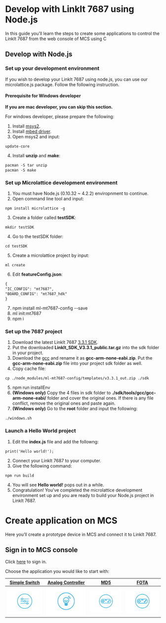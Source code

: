 # Develop with LinkIt 7687 using Node.js

In this guide you’ll learn the steps to create some applications to control the LinkIt 7687 from the web console of MCS using C


## Develop with Node.js

### Set up your development environment

If you wish to develop your LinkIt 7687 using node.js, you can use our microlattice.js package.
Follow the following instruction.

#### Prerequisite for Windows developer

**If you are mac developer, you can skip this section.**

For windows developer, please prepare the following:
1. Install [msys2](https://msys2.github.io/).
2. Install [mbed driver](https://developer.mbed.org/handbook/Windows-serial-configuration).
3. Open msys2 and input:
```
update-core
```

4. Install **unzip** and **make**:
```
pacman -S tar unzip
pacman -S make
```

### Set up Microlattice development environment

1. You must have Node.js (0.10.32 ~ 4.2.2) enviropnment to continue.
2. Open command line tool and input:
```
npm install microlattice -g
```

3. Create a folder called **testSDK**:
```
mkdir testSDK
```

4. Go to the testSDK folder:
```
cd testSDK
```

5. Create a microlattice project by input:
```
ml create
```

6. Edit **featureConfig.json**:
```
{
"IC_CONFIG": "mt7687",
"BOARD_CONFIG": "mt7687_hdk"
}
```

7. npm install ml-mt7687-config --save
8. ml init:mt7687
9. npm i

### Set up the 7687 project

1. Download the latest LinkIt 7687 [3.3.1 SDK](https://cdn.mediatek.com/download_page/index.html?platform=RTOS&version=v3.3.1&filename=LinkIt_SDK_V3.3.1_public.tar.gz).
2. Put the downloaded **LinkIt_SDK_V3.3.1_public.tar.gz** into the sdk folder in your project.
3. Download the [gcc](https://launchpad.net/gcc-arm-embedded/4.8/4.8-2014-q3-update/+download/gcc-arm-none-eabi-4_8-2014q3-20140805-win32.zip) and rename it as **gcc-arm-none-eabi.zip**. Put the **gcc-arm-none-eabi.zip** file into your project sdk folder as well.
4. Copy cache file:
```
cp ./node_modules/ml-mt7687-config/templates/v3.3.1_out.zip ./sdk
```

5. npm run installEnv
6. **(Windows only)** Copy the 4 files in sdk folder to **./sdk/tools/gcc/gcc-arm-none-eabi/** folder and cover the original ones. If there is any file conflict, remove the original ones and paste again.
7. **(Windows only)** Go to the **root** folder and input the following:
```
./windows.sh
```


### Launch a Hello World project

1. Edit the **index.js** file and add the followng:
```
print('Hello world!');
```

2. Connect your LinkIt 7687 to your computer.
3. Give the following command:
```
npm run build
```

4. You will see **Hello world!** pops out in a while.
5. Congratulation! You've completed the microlattice development environment set up and you are ready to build your Node.js project in LinkIt 7687.



# Create application on MCS
Here you’ll create a prototype device in MCS and connect it to LinkIt 7687.

## Sign in to MCS console
Click [here](https://mcs.mediatek.com/oauth/en/login) to sign in.



Choose the application you would like to start with:

| [Simple Switch](../tutorial/7688_led_tutorial) | [Analog Controller ](../tutorial/7688_analog_tutorial) | [MD5](../tutorial/7688_gamepad_tutorial)| [FOTA](../tutorial/7688_fota_tutorial)|
| -- | -- | -- | -- |
|[![](../images/Linkit_ONE/img_linkitone_25.png)](../tutorial/7688_led_tutorial)|[![](../images/Linkit_ONE/img_linkitone_26.png)](../tutorial/7688_analog_tutorial)|[![](../images/7688/img_7688_32.png)](../tutorial/7688_gamepad_tutorial)|[![](../images/7688/img_7688_32.png)](../tutorial/7688_gamepad_tutorial)|




